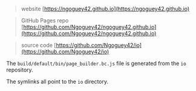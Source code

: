 > website [https://ngoguey42.github.io](https://ngoguey42.github.io)

> GitHub Pages repo [https://github.com/Ngoguey42/ngoguey42.github.io](https://github.com/Ngoguey42/ngoguey42.github.io)

> source code [https://github.com/Ngoguey42/io](https://github.com/Ngoguey42/io)

The `build/default/bin/page_builder.bc.js` file is generated from the `io` repository.


The symlinks all point to the `io` directory.
